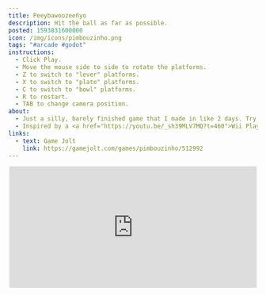 ```yaml
---
title: Peeybawoozeeñyo
description: Hit the ball as far as possible.
posted: 1593831600000
icon: /img/icons/pimbouzinho.png
tags: "#arcade #godot"
instructions:
  - Click Play.
  - Move the mouse side to side to rotate the platforms.
  - Z to switch to "lever" platforms.
  - X to switch to "plate" platforms.
  - C to switch to "bowl" platforms.
  - R to restart.
  - TAB to change camera position.
about:
  - Just a silly, barely finished game that I made in like 2 days. Try to get the ball as far as possible!
  - Inspired by a <a href="https://youtu.be/_sh39MLV7MQ?t=460">Wii Play Motion</a> mini-game.
links:
  - text: Game Jolt
    link: https://gamejolt.com/games/pimbouzinho/512992
---
```

<div style="width: 100%; display: flex; justify-content: center;">
  <iframe src="https://widgets.gamejolt.com/package/v1?key=ZjAVUrh9" frameborder="0" width="500" height="245"></iframe>
</div>